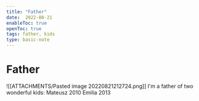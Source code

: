 ```yaml
---
title: "Father"
date:  2022-08-21
enableToc: true
openToc: true
tags: father, kids
type: basic-note
---
```

# Father
![[ATTACHMENTS/Pasted image 20220821212724.png]]
I'm a father of two wonderful kids:
Mateusz 2010
Emilia 2013